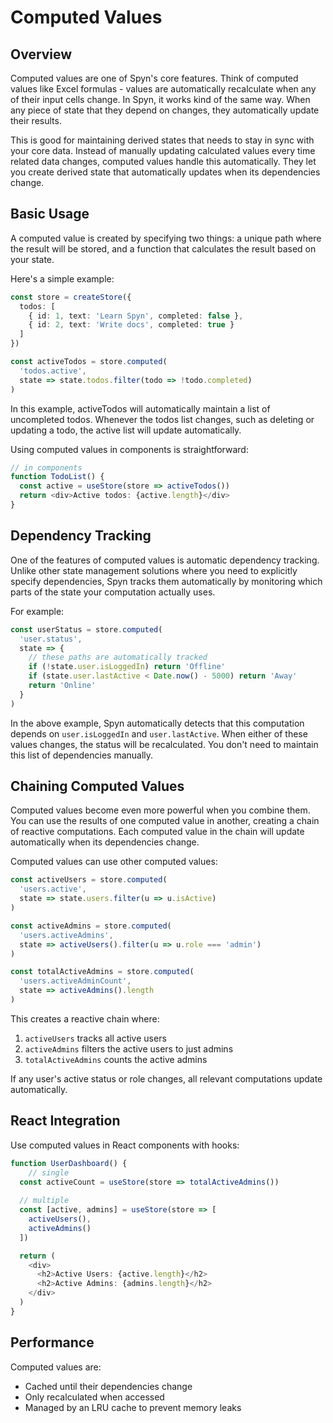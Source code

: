 # Computed Values

## Overview

Computed values are one of Spyn's core features. Think of computed values like Excel formulas - values are automatically recalculate when any of their input cells change. In Spyn, it works kind of the same way. When any piece of state that they depend on changes, they automatically update their results.

This is good for maintaining derived states that needs to stay in sync with your core data. Instead of manually updating calculated values every time related data changes, computed values handle this automatically. They let you create derived state that automatically updates when its dependencies change. 

## Basic Usage

A computed value is created by specifying two things: a unique path where the result will be stored, and a function that calculates the result based on your state. 

Here's a simple example:

```typescript
const store = createStore({
  todos: [
    { id: 1, text: 'Learn Spyn', completed: false },
    { id: 2, text: 'Write docs', completed: true }
  ]
})

const activeTodos = store.computed(
  'todos.active',
  state => state.todos.filter(todo => !todo.completed)
)
```

In this example, activeTodos will automatically maintain a list of uncompleted todos. Whenever the todos list changes, such as deleting or updating a todo, the active list will update automatically.

Using computed values in components is straightforward:

```typescript
// in components
function TodoList() {
  const active = useStore(store => activeTodos())
  return <div>Active todos: {active.length}</div>
}
```

## Dependency Tracking

One of the features of computed values is automatic dependency tracking. Unlike other state management solutions where you need to explicitly specify dependencies, Spyn tracks them automatically by monitoring which parts of the state your computation actually uses.

For example: 

```typescript
const userStatus = store.computed(
  'user.status',
  state => {
    // these paths are automatically tracked
    if (!state.user.isLoggedIn) return 'Offline'
    if (state.user.lastActive < Date.now() - 5000) return 'Away'
    return 'Online'
  }
)
```

In the above example, Spyn automatically detects that this computation depends on `user.isLoggedIn` and `user.lastActive`. When either of these values changes, the status will be recalculated. You don't need to maintain this list of dependencies manually. 

## Chaining Computed Values

Computed values become even more powerful when you combine them. You can use the results of one computed value in another, creating a chain of reactive computations. Each computed value in the chain will update automatically when its dependencies change.

Computed values can use other computed values:

```typescript
const activeUsers = store.computed(
  'users.active',
  state => state.users.filter(u => u.isActive)
)

const activeAdmins = store.computed(
  'users.activeAdmins',
  state => activeUsers().filter(u => u.role === 'admin')
)

const totalActiveAdmins = store.computed(
  'users.activeAdminCount',
  state => activeAdmins().length
)
```

This creates a reactive chain where:

1. `activeUsers` tracks all active users
2. `activeAdmins` filters the active users to just admins
3. `totalActiveAdmins` counts the active admins

If any user's active status or role changes, all relevant computations update automatically.

## React Integration

Use computed values in React components with hooks:

```typescript
function UserDashboard() {
    // single
  const activeCount = useStore(store => totalActiveAdmins())
  
  // multiple
  const [active, admins] = useStore(store => [
    activeUsers(),
    activeAdmins()
  ])

  return (
    <div>
      <h2>Active Users: {active.length}</h2>
      <h2>Active Admins: {admins.length}</h2>
    </div>
  )
}
```

## Performance

Computed values are:

* Cached until their dependencies change
* Only recalculated when accessed
* Managed by an LRU cache to prevent memory leaks
